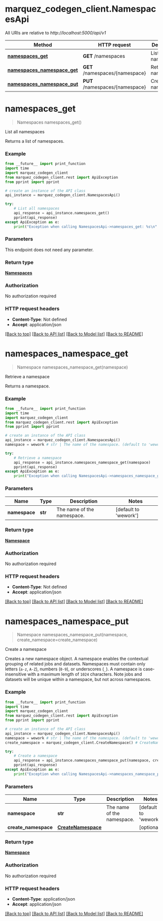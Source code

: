 # marquez_codegen_client.NamespacesApi

All URIs are relative to *http://localhost:5000/api/v1*

Method | HTTP request | Description
------------- | ------------- | -------------
[**namespaces_get**](NamespacesApi.md#namespaces_get) | **GET** /namespaces | List all namespaces
[**namespaces_namespace_get**](NamespacesApi.md#namespaces_namespace_get) | **GET** /namespaces/{namespace} | Retrieve a namespace
[**namespaces_namespace_put**](NamespacesApi.md#namespaces_namespace_put) | **PUT** /namespaces/{namespace} | Create a namespace


# **namespaces_get**
> Namespaces namespaces_get()

List all namespaces

Returns a list of namespaces.

### Example
```python
from __future__ import print_function
import time
import marquez_codegen_client
from marquez_codegen_client.rest import ApiException
from pprint import pprint

# create an instance of the API class
api_instance = marquez_codegen_client.NamespacesApi()

try:
    # List all namespaces
    api_response = api_instance.namespaces_get()
    pprint(api_response)
except ApiException as e:
    print("Exception when calling NamespacesApi->namespaces_get: %s\n" % e)
```

### Parameters
This endpoint does not need any parameter.

### Return type

[**Namespaces**](Namespaces.md)

### Authorization

No authorization required

### HTTP request headers

 - **Content-Type**: Not defined
 - **Accept**: application/json

[[Back to top]](#) [[Back to API list]](../README.md#documentation-for-api-endpoints) [[Back to Model list]](../README.md#documentation-for-models) [[Back to README]](../README.md)

# **namespaces_namespace_get**
> Namespace namespaces_namespace_get(namespace)

Retrieve a namespace

Returns a namespace.

### Example
```python
from __future__ import print_function
import time
import marquez_codegen_client
from marquez_codegen_client.rest import ApiException
from pprint import pprint

# create an instance of the API class
api_instance = marquez_codegen_client.NamespacesApi()
namespace = wework # str | The name of the namespace. (default to 'wework')

try:
    # Retrieve a namespace
    api_response = api_instance.namespaces_namespace_get(namespace)
    pprint(api_response)
except ApiException as e:
    print("Exception when calling NamespacesApi->namespaces_namespace_get: %s\n" % e)
```

### Parameters

Name | Type | Description  | Notes
------------- | ------------- | ------------- | -------------
 **namespace** | **str**| The name of the namespace. | [default to &#39;wework&#39;]

### Return type

[**Namespace**](Namespace.md)

### Authorization

No authorization required

### HTTP request headers

 - **Content-Type**: Not defined
 - **Accept**: application/json

[[Back to top]](#) [[Back to API list]](../README.md#documentation-for-api-endpoints) [[Back to Model list]](../README.md#documentation-for-models) [[Back to README]](../README.md)

# **namespaces_namespace_put**
> Namespace namespaces_namespace_put(namespace, create_namespace=create_namespace)

Create a namespace

Creates a new namespace object. A namespace enables the contextual grouping of related jobs and datasets. Namespaces must contain only letters (`a-z`, `A-Z`), numbers (`0-9`), or underscores (`_`). A namespace is case-insensitive with a maximum length of `1024` characters. Note jobs and datasets will be unique within a namespace, but not across namespaces.

### Example
```python
from __future__ import print_function
import time
import marquez_codegen_client
from marquez_codegen_client.rest import ApiException
from pprint import pprint

# create an instance of the API class
api_instance = marquez_codegen_client.NamespacesApi()
namespace = wework # str | The name of the namespace. (default to 'wework')
create_namespace = marquez_codegen_client.CreateNamespace() # CreateNamespace |  (optional)

try:
    # Create a namespace
    api_response = api_instance.namespaces_namespace_put(namespace, create_namespace=create_namespace)
    pprint(api_response)
except ApiException as e:
    print("Exception when calling NamespacesApi->namespaces_namespace_put: %s\n" % e)
```

### Parameters

Name | Type | Description  | Notes
------------- | ------------- | ------------- | -------------
 **namespace** | **str**| The name of the namespace. | [default to &#39;wework&#39;]
 **create_namespace** | [**CreateNamespace**](CreateNamespace.md)|  | [optional] 

### Return type

[**Namespace**](Namespace.md)

### Authorization

No authorization required

### HTTP request headers

 - **Content-Type**: application/json
 - **Accept**: application/json

[[Back to top]](#) [[Back to API list]](../README.md#documentation-for-api-endpoints) [[Back to Model list]](../README.md#documentation-for-models) [[Back to README]](../README.md)

